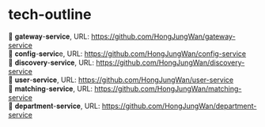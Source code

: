 # tech-outline

📰 𝐠𝐚𝐭𝐞𝐰𝐚𝐲-𝐬𝐞𝐫𝐯𝐢𝐜𝐞, URL: https://github.com/HongJungWan/gateway-service <br>
📰 𝐜𝐨𝐧𝐟𝐢𝐠-𝐬𝐞𝐫𝐯𝐢𝐜e, URL: https://github.com/HongJungWan/config-service <br>
📰 𝐝𝐢𝐬𝐜𝐨𝐯𝐞𝐫𝐲-𝐬𝐞𝐫𝐯𝐢𝐜𝐞, URL: https://github.com/HongJungWan/discovery-service <br>
📰 𝐮𝐬𝐞𝐫-𝐬𝐞𝐫𝐯𝐢𝐜𝐞, URL: https://github.com/HongJungWan/user-service <br>
📰 𝐦𝐚𝐭𝐜𝐡𝐢𝐧𝐠-𝐬𝐞𝐫𝐯𝐢𝐜𝐞, URL: https://github.com/HongJungWan/matching-service <br>
📰 𝐝𝐞𝐩𝐚𝐫𝐭𝐦𝐞𝐧𝐭-𝐬𝐞𝐫𝐯𝐢𝐜𝐞, URL: https://github.com/HongJungWan/department-service <br>

